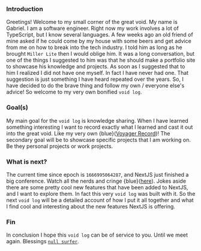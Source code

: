 

### Introduction

Greetings!  Welcome to my small corner of the great void.  My name is Gabriel.  I am a software engineer. Right now my work involves a lot of TypeScript, but I know several languages.  A few weeks ago an old friend of mine asked if he could come by my house with some beers and get advice from me on how to break into the tech industry.  I told him as long as he brought `Miller Lite` then I would oblige him.  It was a long conversation, but one of the things I suggested to him was that he should make a portfolio site to showcase his knowledge and projects.  As soon as I suggested that to him I realized I did not have one myself.  In fact I have never had one.  That suggestion is just something I have heard repeated over the years.  So, I have decided to do the brave thing and follow my own / everyone else's advice!  So welcome to my very own bonified `void log`.


### Goal(s)

My main goal for the `void log` is knowledge sharing.  When I have learned something interesting I want to record exactly what I learned and cast it out into the great void.  Like my very own  {blue}([Voyager Record](https://en.wikipedia.org/wiki/Voyager_Golden_Record))!  The secondary goal will be to showcase specific projects that I am working on.  Be they personal projects or work projects. 

### What is next?

The current time since epoch is `1666995064287`, and NextJS just finished a big conference.  Watch all the nerds and cringe {blue}([here](https://www.youtube.com/watch?v=NiknNI_0J48)).  Jokes aside there are some pretty cool new features that have been added to NextJS, and I want to explore them.  In fact this very `void log` was built with it. So the next `void log` will be a detailed account of how I put it all together and what I find cool and interesting about the new features NextJS is offering.  

### Fin

In conclusion I hope this `void log` can be of service to you.  Until we meet again.  Blessings [`null surfer`](https://www.youtube.com/watch?v=SJPFfpiI4ZQ).  
